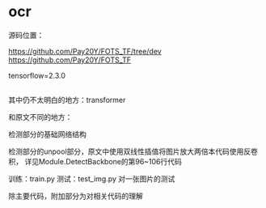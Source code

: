 # ocr
源码位置：

https://github.com/Pay20Y/FOTS_TF/tree/dev
https://github.com/Pay20Y/FOTS_TF

tensorflow=2.3.0

##
其中仍不太明白的地方：transformer

和原文不同的地方：

检测部分的基础网络结构

检测部分的unpool部分，原文中使用双线性插值将图片放大两倍本代码使用反卷积，
详见Module.DetectBackbone的第96~106行代码

训练：train.py
测试：test_img.py 对一张图片的测试

除主要代码，附加部分为对相关代码的理解



                